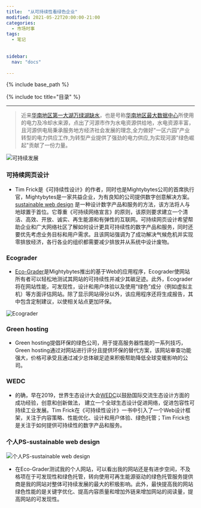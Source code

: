 ```yaml
---
title:  "从可持续性看绿色企业"
modified: 2021-05-22T20:00:00-21:00
categories: 
  - 市场时事
tags:
  - 笔记
  
  
sidebar:
  nav: "docs"
  
---
```


{% include base_path %}

{% include toc title="目录" %}


---
> 近来[华南地区第一大湖万绿湖缺水](https://www.163.com/dy/article/G9S59HBE0517P5DB.html)，也是号称[华南地区最大数据中心](https://www.aliyun.com/activity/daily/heyuanregion)所使用的电力及冷却水来源，点出了河源市作为水电资源供给地，水电资源丰富，且河源供电局秉承服务地方经济社会发展的理念,全力做好"一区六园"产业转型的电力供应工作,为转型产业提供了强劲的电力供应,为实现河源"绿色崛起"贡献了一份力量。

![可持续发展](https://i.loli.net/2021/05/22/nCKa52rSdiTDMy4.png)

### 可持续网页设计
- Tim Frick是《可持续性设计》的作者，同时也是Mightybytes公司的首席执行官，Mightybytes是一家共益企业，为有良知的公司提供数字创意解决方案。[sustainable web design](https://www.mightybytes.com/blog/sustainable-web-design/) 是一种设计数字产品和服务的方法，该方法将人与地球置于首位。它尊重《可持续网络宣言》的原则，该原则要求建立一个清洁、高效、开放、诚实、再生能源和有弹性的互联网。可持续网页设计希望帮助企业和广大网络社区了解如何设计更具可持续性的数字产品和服务，同时还要优先考虑业务目标和用户需求。且该网站强调为了成功解决气候危机并实现零排放经济，各行各业的组织都需要减少排放并从系统中设计废物。

### Ecograder
- [Eco-Grader](https://www.ecograder.com/)是Mightybytes推出的基于Web的应用程序，Ecograder使网站所有者可以轻松地测试其网站的可持续性并减少其碳足迹。此外，Ecograder将在网站性能，可发现性，设计和用户体验以及使用“绿色”成分（例如虚拟主机）等方面评估网站。除了显示网站得分以外，该应用程序还将生成报告，其中包含定制建议，以使相关站点更加环保。

![Ecograder](https://i.loli.net/2021/05/22/Qnfd1JPAmBvszh6.png)

### Green hosting

- Green hosting提倡环保的绿色公司，用于提高服务器性能的一系列技巧，Green hosting通过对网站进行评分且提供环保的替代方案，该网站审查功能强大，价格可承受且通过减少总体碳足迹来积极帮助降低全球变暖影响的公司。

### WEDC

- 的确，早在2019，世界生态设计大会[WEDC](https://www.unido.org/news/eco-design-promotes-inclusive-sustainable-industrial-development)以鼓励国际交流生态设计方面的成功经验，创意和创新做法， 建立一个全球生态设计促进网络，促进包容性可持续工业发展。Tim Frick在《可持续性设计》一书中引入了一个Web设计框架，关注于内容策略、性能优化、设计和用户体验、绿色托管；Tim Frick也是关注于如何提供可持续性的数字产品和服务。

### 个人PS-sustainable web design

![个人PS-sustainable web design](https://i.loli.net/2021/05/22/Hzq98TDs6rQaRWO.png)

- 在Eco-Grader测试我的个人网站，可以看出我的网站还是有进步空间，不及格项在于可发现性和绿色托管，转向使用可再生能源驱动的绿色托管服务提供商是我的网站对整体可持续发展的最大的积极影响。此外，最快提高我的网站绿色性能的是关键字优化、提高内容质量和增加外链来增加网站的阅读量，提高网站的可发现性。